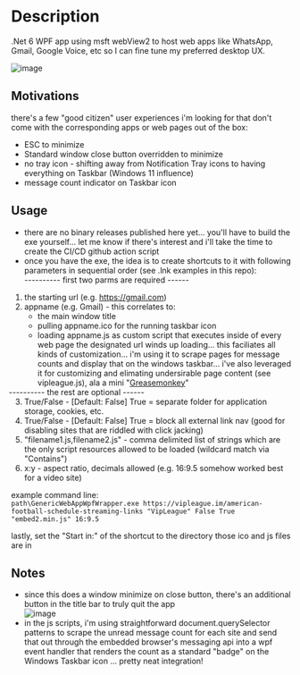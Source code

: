 # Description
.Net 6 WPF app using msft webView2 to host web apps like WhatsApp, Gmail, Google Voice, etc so I can fine tune my preferred desktop UX.

![image](https://user-images.githubusercontent.com/6301228/164066607-777a8b53-3c32-4214-b294-fb62047a2195.png)


## Motivations
there's a few "good citizen" user experiences i'm looking for that don't come with the corresponding apps or web pages out of the box:
- ESC to minimize
- Standard window close button overridden to minimize
- no tray icon - shifting away from Notification Tray icons to having everything on Taskbar (Windows 11 influence)
- message count indicator on Taskbar icon

## Usage
- there are no binary releases published here yet... you'll have to build the exe yourself... let me know if there's interest and i'll take the time to create the CI/CD github action script
- once you have the exe, the idea is to create shortcuts to it with following parameters in sequential order (see .lnk examples in this repo):
  <div>---------- first two parms are required ------</div>

1. the starting url (e.g. https://gmail.com)
1. appname (e.g. Gmail) - this correlates to:
    - the main window title
    - pulling appname.ico for the running taskbar icon
    - loading appname.js as custom script that executes inside of every web page the designated url winds up loading... this faciliates all kinds of customization... i'm using it to scrape pages for message counts and display that on the windows taskbar... i've also leveraged it for customizing and elimating undersirable page content (see vipleague.js), ala a mini "[Greasemonkey](https://en.wikipedia.org/wiki/Greasemonkey)"
    <div style="margin-left: -2em">---------- the rest are optional ------</div>
1. True/False - [Default: False] True = separate folder for application storage, cookies, etc.
1. True/False - [Default: False] True = block all external link nav (good for disabling sites that are riddled with click jacking)
1. "filename1.js,filename2.js" - comma delimited list of strings which are the only script resources allowed to be loaded (wildcard match via "Contains")
1. x:y - aspect ratio, decimals allowed (e.g. 16:9.5 somehow worked best for a video site)
 
  example command line:<br/>
  `path\GenericWebAppWpfWrapper.exe https://vipleague.im/american-football-schedule-streaming-links "VipLeague" False True "embed2.min.js" 16:9.5`
 
  lastly, set the "Start in:" of the shortcut to the directory those ico and js files are in

## Notes
- since this does a window minimize on close button, there's an additional button in the title bar to truly quit the app<br/>
  ![image](https://user-images.githubusercontent.com/6301228/137362283-e9df8bf1-38df-40f5-8f42-efcdce31a9fa.png)
- in the js scripts, i'm using straightforward document.querySelector patterns to scrape the unread message count for each site and send that out through the embedded browser's messaging api into a wpf event handler that renders the count as a standard "badge" on the Windows Taskbar icon ... pretty neat integration!
